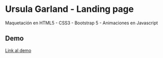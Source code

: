 # Ursula Garland - Landing page

Maquetación en HTML5 - CSS3 - Bootstrap 5 - Animaciones en Javascript

## Demo

[Link al demo](http://josetello.co.pe/ursula-garland)